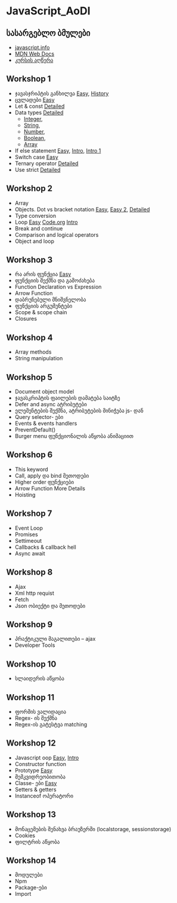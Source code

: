# JavaScript_AoDI

## სასარგებლო ბმულები 
- [javascript.info](https://javascript.info/)
- [MDN Web Docs](https://developer.mozilla.org/en-US/docs/Web/JavaScript)
- [კურსის აღწერა](https://digitaledu.ge/javascript-kursi/)

## Workshop 1
- ჯავასჯრიპტის განხილვა [Easy](https://youtu.be/lkIFF4maKMU?si=7v5hMI_x0tJxPmR0), [History](https://youtu.be/qKJP93dWn40?si=0v-vXXtIs3EeSsPF)
- ცვლადები [Easy](https://youtu.be/xjZDZ1TJe4o?si=UF5eVt7B1X-iZa0V)
- Let & const [Detailed](https://youtu.be/9WIJQDvt4Us?si=mf6MR24RW82b1YcA)
- Data types [Detailed](https://youtu.be/808eYu9B9Yw?si=b0_QDF-vsQP4PRoE)
  - [Integer](https://youtu.be/emsQNeIe5ew?si=ij_YfqpKx3y6Kf0d),
  - [String](https://youtu.be/h2Qf9vIfJnY?si=PTOoxZqTvh2Dguhr),
  - [Number](https://youtu.be/emsQNeIe5ew?si=X7gzWdhJEDTyh1B4),
  - [Boolean](https://youtu.be/PkRnbBXcdTw?si=T2opUcqre8MrxxYz),
  - [Array](https://youtu.be/Ri9ljAqm-is?si=Osb6IEPooG06yxWW)
- If else statement [Easy](https://youtu.be/V4eH7B9OcHk?si=9PUrdCOaSSm3s2pT&t=60), [Intro](https://youtu.be/HQ3dCWjfRZ4?si=4pa0AniFWSkf6FWl), [Intro 1](https://youtu.be/m2Ux2PnJe6E?si=14DVaZg5aRY07PiK)
- Switch case [Easy](https://youtu.be/frSpkF-sPYk?si=VTu1cNtxZvH7NflA)
- Ternary operator [Detailed](https://youtu.be/s4sB1hm73tw?si=yLWnzbgjWh4kY31R)
- Use strict [Detailed](https://youtu.be/uqUYNqZx0qY?si=n_28jfwQJ_BWtkFU)

## Workshop 2
- Array
- Objects. Dot vs bracket notation [Easy](https://youtu.be/napDjGFjHR0?si=zumZzM3p7kdPmpeZ), [Easy 2](https://youtu.be/BRSg22VacUA?si=9853bWH55GsAjMwS), [Detailed](https://youtu.be/AzVvBO65SMc?si=RhVhgsGYwfRjQunj)
- Type conversion
- Loop
  [Easy](https://youtu.be/r3Ti5Xp9W8A?si=aS7nWRNfPDYlClpV)
  [Code.org](https://youtu.be/mgooqyWMTxk?si=uw--Z_yMa39UaaAv)
  [Intro](https://youtu.be/v-K-4KuA8mQ?si=BzLe1Z9i5gqz5OlD)
- Break and continue
- Comparison and logical operators
- Object and loop

## Workshop 3
- რა არის ფუნქცია [Easy](https://youtu.be/3JIZ40yuZL0?si=B5vcy33TeIM6gvwY)
- ფუნქციის შექმნა და გამოძახება
- Function Declaration vs Expression
- Arrow Function
- დაბრუნებული მნიშვნელობა
- ფუნქციის არგუმენტები
- Scope & scope chain
- Closures

## Workshop 4
- Array methods
- String manipulation
  
## Workshop 5
- Document object model
- ჯავასკრიპტის ფაილების დამატება საიტზე
- Defer and async ატრიბუტები
- ელემენტების შექმნა, ატრიბუტების მინიჭება js- დან
- Query selector- ები
- Events & events handlers
- PreventDefault()
- Burger menu ფუნქციონალის აწყობა ანიმაციით

## Workshop 6
- This keyword
- Call, apply და bind მეთოდები
- Higher order ფუნქციები
- Arrow Function More Details
- Hoisting

## Workshop 7
- Event Loop
- Promises
- Settimeout
- Callbacks & callback hell
- Async await

## Workshop 8
- Ajax
- Xml http requist
- Fetch
- Json ობიექტი და მეთოდები
  
## Workshop 9
- პრაქტიკული მაგალითები – ajax
- Developer Tools

## Workshop 10
- სლაიდერის აწყობა
  
## Workshop 11
- ფორმის ვალიდაცია
- Regex- ის შექმნა
- Regex-ის გატესტვა matching

## Workshop 12
- Javascript oop [Easy](https://youtu.be/X3cFiJnxUBY?si=RBd1ZkqAdOCXbJlk), [Intro](https://youtu.be/Wok4Xw_5cyY?si=JgcLQ3tH-ZZDm3Bj)
- Constructor function
- Prototype [Easy](https://youtu.be/tE2e9SXLyQs?si=_Ab0e_23DFo_tA0m)
- მემკვიდრეობითობა
- Classe- ები [Easy](https://youtu.be/IHyxevOMosw?si=6pRBk4FeVkF1ezJb)
- Setters & getters
- Instanceof ოპერატორი

## Workshop 13
- მონაცემების შენახვა ბრაუზერში (localstorage, sessionstorage)
- Cookies
- ფილტრის აწყობა
  
## Workshop 14
- მოდულები
- Npm
- Package-ები
- Import
